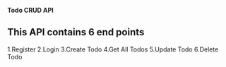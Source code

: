 **Todo CRUD API**
## This API contains 6 end points
1.Register
2.Login
3.Create Todo
4.Get All Todos
5.Update Todo
6.Delete Todo
